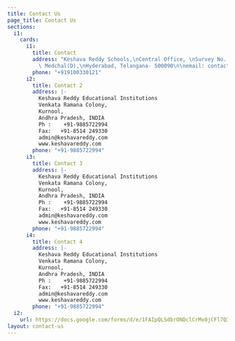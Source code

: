```yaml
---
title: Contact Us
page_title: Contact Us
sections:
  i1:
    cards:
      i1:
        title: Contact
        address: "Keshava Reddy Schools,\nCentral Office, \nSurvey No. 56/B, Bachupally(V),\nQuthbullapur(M),
          \ Medchal(D),\nHyderabad, Telangana- 500090\n\nemail: contact@keshavareddy.com"
        phone: "+919100330121"
      i2:
        title: Contact 2
        address: |-
          Keshava Reddy Educational Institutions
          Venkata Ramana Colony,
          Kurnool,
          Andhra Pradesh, INDIA
          Ph :    +91-9885722994
          Fax:   +91-8514 249330
          admin@keshavareddy.com
          www.keshavareddy.com
        phone: "+91-9885722994"
      i3:
        title: Contact 3
        address: |-
          Keshava Reddy Educational Institutions
          Venkata Ramana Colony,
          Kurnool,
          Andhra Pradesh, INDIA
          Ph :    +91-9885722994
          Fax:   +91-8514 249330
          admin@keshavareddy.com
          www.keshavareddy.com
        phone: "+91-9885722994"
      i4:
        title: Contact 4
        address: |-
          Keshava Reddy Educational Institutions
          Venkata Ramana Colony,
          Kurnool,
          Andhra Pradesh, INDIA
          Ph :    +91-9885722994
          Fax:   +91-8514 249330
          admin@keshavareddy.com
          www.keshavareddy.com
        phone: "+91-9885722994"
  i2:
    url: https://docs.google.com/forms/d/e/1FAIpQLSdbrONDclCrMx0jCFl7Q31V3HzyaxpM_FO8RBhN5dZjgk4x8Q/viewform?embedded=true
layout: contact-us
---
```


